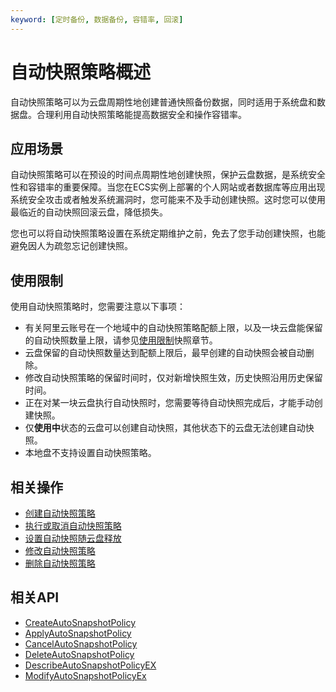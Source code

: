 ```yaml
---
keyword: [定时备份, 数据备份, 容错率, 回滚]
---
```


# 自动快照策略概述

自动快照策略可以为云盘周期性地创建普通快照备份数据，同时适用于系统盘和数据盘。合理利用自动快照策略能提高数据安全和操作容错率。

## 应用场景

自动快照策略可以在预设的时间点周期性地创建快照，保护云盘数据，是系统安全性和容错率的重要保障。当您在ECS实例上部署的个人网站或者数据库等应用出现系统安全攻击或者触发系统漏洞时，您可能来不及手动创建快照。这时您可以使用最临近的自动快照回滚云盘，降低损失。

您也可以将自动快照策略设置在系统定期维护之前，免去了您手动创建快照，也能避免因人为疏忽忘记创建快照。

## 使用限制

使用自动快照策略时，您需要注意以下事项：

-   有关阿里云账号在一个地域中的自动快照策略配额上限，以及一块云盘能保留的自动快照数量上限，请参见[使用限制](/cn.zh-CN/产品简介/使用限制.md)快照章节。
-   云盘保留的自动快照数量达到配额上限后，最早创建的自动快照会被自动删除。
-   修改自动快照策略的保留时间时，仅对新增快照生效，历史快照沿用历史保留时间。
-   正在对某一块云盘执行自动快照时，您需要等待自动快照完成后，才能手动创建快照。
-   仅**使用中**状态的云盘可以创建自动快照，其他状态下的云盘无法创建自动快照。
-   本地盘不支持设置自动快照策略。

## 相关操作

-   [创建自动快照策略](/cn.zh-CN/快照/使用自动快照策略/创建自动快照策略.md)
-   [执行或取消自动快照策略](/cn.zh-CN/快照/使用自动快照策略/执行或取消自动快照策略.md)
-   [设置自动快照随云盘释放](/cn.zh-CN/快照/使用自动快照策略/设置自动快照随云盘释放.md)
-   [修改自动快照策略](/cn.zh-CN/快照/使用自动快照策略/修改自动快照策略.md)
-   [删除自动快照策略](/cn.zh-CN/快照/使用自动快照策略/删除自动快照策略.md)

## 相关API

-   [CreateAutoSnapshotPolicy](/cn.zh-CN/API参考/快照/CreateAutoSnapshotPolicy.md)
-   [ApplyAutoSnapshotPolicy](/cn.zh-CN/API参考/快照/ApplyAutoSnapshotPolicy.md)
-   [CancelAutoSnapshotPolicy](/cn.zh-CN/API参考/快照/CancelAutoSnapshotPolicy.md)
-   [DeleteAutoSnapshotPolicy](/cn.zh-CN/API参考/快照/DeleteAutoSnapshotPolicy.md)
-   [DescribeAutoSnapshotPolicyEX](/cn.zh-CN/API参考/快照/DescribeAutoSnapshotPolicyEX.md)
-   [ModifyAutoSnapshotPolicyEx](/cn.zh-CN/API参考/快照/ModifyAutoSnapshotPolicyEx.md)

